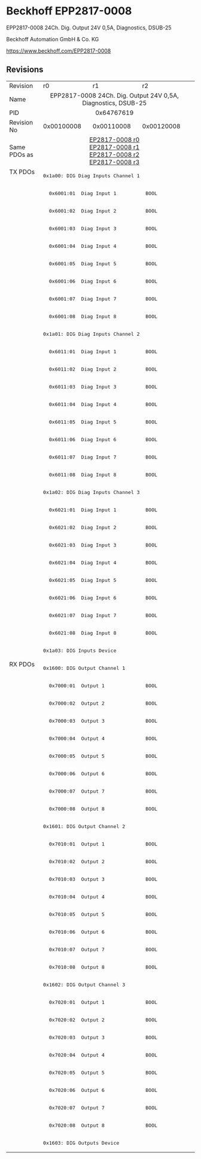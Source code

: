 # Beckhoff EPP2817-0008

EPP2817-0008 24Ch. Dig. Output 24V 0,5A, Diagnostics, DSUB-25

Beckhoff Automation GmbH & Co. KG

https://www.beckhoff.com/EPP2817-0008

## Revisions
<table>
<tr >
<td>Revision</td>
<td>r0</td>
<td>r1</td>
<td>r2</td>
</tr>
<tr >
<td>Name</td>
<td colspan=3 align="center">EPP2817-0008 24Ch. Dig. Output 24V 0,5A, Diagnostics, DSUB-25</td>
</tr>
<tr >
<td>PID</td>
<td colspan=3 align="center">0x64767619</td>
</tr>
<tr >
<td>Revision No</td>
<td>0x00100008</td>
<td>0x00110008</td>
<td>0x00120008</td>
</tr>
<tr >
<td>Same PDOs as</td>
<td colspan=3 align="center"><a href="EP2817-0008">EP2817-0008 r0</a><br/><a href="EP2817-0008">EP2817-0008 r1</a><br/><a href="EP2817-0008">EP2817-0008 r2</a><br/><a href="EP2817-0008">EP2817-0008 r3</a></td>
</tr>
<tr class="txpdo pdosection">
<td rowspan=28 valign=top>TX PDOs</td>
<td colspan=3 align="left"><pre>0x1a00: DIG Diag Inputs Channel 1</pre></td>
<td></td>
</tr>
<tr class="txpdo">
<td colspan=3 align="left"><pre>  0x6001:01  Diag Input 1          BOOL</pre></td>
</tr>
<tr class="txpdo">
<td colspan=3 align="left"><pre>  0x6001:02  Diag Input 2          BOOL</pre></td>
</tr>
<tr class="txpdo">
<td colspan=3 align="left"><pre>  0x6001:03  Diag Input 3          BOOL</pre></td>
</tr>
<tr class="txpdo">
<td colspan=3 align="left"><pre>  0x6001:04  Diag Input 4          BOOL</pre></td>
</tr>
<tr class="txpdo">
<td colspan=3 align="left"><pre>  0x6001:05  Diag Input 5          BOOL</pre></td>
</tr>
<tr class="txpdo">
<td colspan=3 align="left"><pre>  0x6001:06  Diag Input 6          BOOL</pre></td>
</tr>
<tr class="txpdo">
<td colspan=3 align="left"><pre>  0x6001:07  Diag Input 7          BOOL</pre></td>
</tr>
<tr class="txpdo">
<td colspan=3 align="left"><pre>  0x6001:08  Diag Input 8          BOOL</pre></td>
</tr>
<tr class="txpdo pdosection">
<td colspan=3 align="left"><pre>0x1a01: DIG Diag Inputs Channel 2</pre></td>
</tr>
<tr class="txpdo">
<td colspan=3 align="left"><pre>  0x6011:01  Diag Input 1          BOOL</pre></td>
</tr>
<tr class="txpdo">
<td colspan=3 align="left"><pre>  0x6011:02  Diag Input 2          BOOL</pre></td>
</tr>
<tr class="txpdo">
<td colspan=3 align="left"><pre>  0x6011:03  Diag Input 3          BOOL</pre></td>
</tr>
<tr class="txpdo">
<td colspan=3 align="left"><pre>  0x6011:04  Diag Input 4          BOOL</pre></td>
</tr>
<tr class="txpdo">
<td colspan=3 align="left"><pre>  0x6011:05  Diag Input 5          BOOL</pre></td>
</tr>
<tr class="txpdo">
<td colspan=3 align="left"><pre>  0x6011:06  Diag Input 6          BOOL</pre></td>
</tr>
<tr class="txpdo">
<td colspan=3 align="left"><pre>  0x6011:07  Diag Input 7          BOOL</pre></td>
</tr>
<tr class="txpdo">
<td colspan=3 align="left"><pre>  0x6011:08  Diag Input 8          BOOL</pre></td>
</tr>
<tr class="txpdo pdosection">
<td colspan=3 align="left"><pre>0x1a02: DIG Diag Inputs Channel 3</pre></td>
</tr>
<tr class="txpdo">
<td colspan=3 align="left"><pre>  0x6021:01  Diag Input 1          BOOL</pre></td>
</tr>
<tr class="txpdo">
<td colspan=3 align="left"><pre>  0x6021:02  Diag Input 2          BOOL</pre></td>
</tr>
<tr class="txpdo">
<td colspan=3 align="left"><pre>  0x6021:03  Diag Input 3          BOOL</pre></td>
</tr>
<tr class="txpdo">
<td colspan=3 align="left"><pre>  0x6021:04  Diag Input 4          BOOL</pre></td>
</tr>
<tr class="txpdo">
<td colspan=3 align="left"><pre>  0x6021:05  Diag Input 5          BOOL</pre></td>
</tr>
<tr class="txpdo">
<td colspan=3 align="left"><pre>  0x6021:06  Diag Input 6          BOOL</pre></td>
</tr>
<tr class="txpdo">
<td colspan=3 align="left"><pre>  0x6021:07  Diag Input 7          BOOL</pre></td>
</tr>
<tr class="txpdo">
<td colspan=3 align="left"><pre>  0x6021:08  Diag Input 8          BOOL</pre></td>
</tr>
<tr class="txpdo pdosection">
<td colspan=3 align="left"><pre>0x1a03: DIG Inputs Device</pre></td>
</tr>
<tr class="rxpdo pdosection">
<td rowspan=28 valign=top>RX PDOs</td>
<td colspan=3 align="left"><pre>0x1600: DIG Output Channel 1</pre></td>
<td></td>
</tr>
<tr class="rxpdo">
<td colspan=3 align="left"><pre>  0x7000:01  Output 1              BOOL</pre></td>
</tr>
<tr class="rxpdo">
<td colspan=3 align="left"><pre>  0x7000:02  Output 2              BOOL</pre></td>
</tr>
<tr class="rxpdo">
<td colspan=3 align="left"><pre>  0x7000:03  Output 3              BOOL</pre></td>
</tr>
<tr class="rxpdo">
<td colspan=3 align="left"><pre>  0x7000:04  Output 4              BOOL</pre></td>
</tr>
<tr class="rxpdo">
<td colspan=3 align="left"><pre>  0x7000:05  Output 5              BOOL</pre></td>
</tr>
<tr class="rxpdo">
<td colspan=3 align="left"><pre>  0x7000:06  Output 6              BOOL</pre></td>
</tr>
<tr class="rxpdo">
<td colspan=3 align="left"><pre>  0x7000:07  Output 7              BOOL</pre></td>
</tr>
<tr class="rxpdo">
<td colspan=3 align="left"><pre>  0x7000:08  Output 8              BOOL</pre></td>
</tr>
<tr class="rxpdo pdosection">
<td colspan=3 align="left"><pre>0x1601: DIG Output Channel 2</pre></td>
</tr>
<tr class="rxpdo">
<td colspan=3 align="left"><pre>  0x7010:01  Output 1              BOOL</pre></td>
</tr>
<tr class="rxpdo">
<td colspan=3 align="left"><pre>  0x7010:02  Output 2              BOOL</pre></td>
</tr>
<tr class="rxpdo">
<td colspan=3 align="left"><pre>  0x7010:03  Output 3              BOOL</pre></td>
</tr>
<tr class="rxpdo">
<td colspan=3 align="left"><pre>  0x7010:04  Output 4              BOOL</pre></td>
</tr>
<tr class="rxpdo">
<td colspan=3 align="left"><pre>  0x7010:05  Output 5              BOOL</pre></td>
</tr>
<tr class="rxpdo">
<td colspan=3 align="left"><pre>  0x7010:06  Output 6              BOOL</pre></td>
</tr>
<tr class="rxpdo">
<td colspan=3 align="left"><pre>  0x7010:07  Output 7              BOOL</pre></td>
</tr>
<tr class="rxpdo">
<td colspan=3 align="left"><pre>  0x7010:08  Output 8              BOOL</pre></td>
</tr>
<tr class="rxpdo pdosection">
<td colspan=3 align="left"><pre>0x1602: DIG Output Channel 3</pre></td>
</tr>
<tr class="rxpdo">
<td colspan=3 align="left"><pre>  0x7020:01  Output 1              BOOL</pre></td>
</tr>
<tr class="rxpdo">
<td colspan=3 align="left"><pre>  0x7020:02  Output 2              BOOL</pre></td>
</tr>
<tr class="rxpdo">
<td colspan=3 align="left"><pre>  0x7020:03  Output 3              BOOL</pre></td>
</tr>
<tr class="rxpdo">
<td colspan=3 align="left"><pre>  0x7020:04  Output 4              BOOL</pre></td>
</tr>
<tr class="rxpdo">
<td colspan=3 align="left"><pre>  0x7020:05  Output 5              BOOL</pre></td>
</tr>
<tr class="rxpdo">
<td colspan=3 align="left"><pre>  0x7020:06  Output 6              BOOL</pre></td>
</tr>
<tr class="rxpdo">
<td colspan=3 align="left"><pre>  0x7020:07  Output 7              BOOL</pre></td>
</tr>
<tr class="rxpdo">
<td colspan=3 align="left"><pre>  0x7020:08  Output 8              BOOL</pre></td>
</tr>
<tr class="rxpdo pdosection">
<td colspan=3 align="left"><pre>0x1603: DIG Outputs Device</pre></td>
</tr>
</table>
